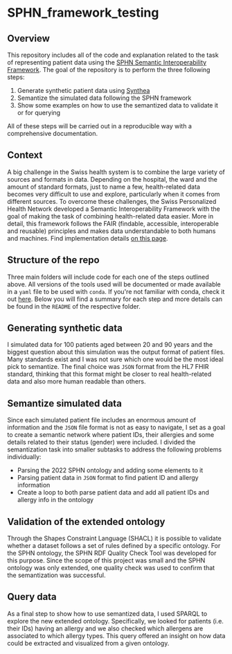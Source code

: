 # SPHN_framework_testing

## Overview

This repository includes all of the code and explanation related to the task of representing patient data using the [SPHN Semantic Interoperability Framework](https://sphn.ch/network/data-coordination-center/the-sphn-semantic-interoperability-framework/). The goal of the repository is to perform the three following steps:

 1) Generate synthetic patient data using [Synthea](https://github.com/synthetichealth/synthea)
 2) Semantize the simulated data following the SPHN framework
 3) Show some examples on how to use the semantized data to validate it or for querying

All of these steps will be carried out in a reproducible way with a comprehensive documentation.

## Context

A big challenge in the Swiss health system is to combine the large variety of sources and formats in data. Depending on the hospital, the ward and the amount of standard formats, just to name a few, health-related data becomes very difficult to use and explore, particularly when it comes from different sources. To overcome these challenges, the Swiss Personalized Health Network developed a Semantic Interoperability Framework with the goal of making the task of combining health-related data easier. More in detail, this framework follows the FAIR (findable, accessible, interoperable and reusable) principles and makes data understandable to both humans and machines. Find implementation details [on this page](https://sphn.ch/network/data-coordination-center/the-sphn-semantic-interoperability-framework/).

## Structure of the repo

Three main folders will include code for each one of the steps outlined above. All versions of the tools used will be documented or made available in a `yaml` file to be used with `conda`. If you're not familiar with conda, check it out [here](https://docs.conda.io/en/latest/). Below you will find a summary for each step and more details can be found in the `README` of the respective folder.

## Generating synthetic data

I simulated data for 100 patients aged between 20 and 90 years and the biggest question about this simulation was the output format of patient files. Many standards exist and I was not sure which one would be the most ideal pick to semantize. The final choice was `JSON` format from the HL7 FHIR standard, thinking that this format might be closer to real health-related data and also more human readable than others. 

## Semantize simulated data

Since each simulated patient file includes an enormous amount of information and the `JSON` file format is not as easy to navigate, I set as a goal to create a semantic network where patient IDs, their allergies and some details related to their status (gender) were included. I divided the semantization task into smaller subtasks to address the following problems individually: 

 - Parsing the 2022 SPHN ontology and adding some elements to it
 - Parsing patient data in `JSON` format to find patient ID and allergy information
 - Create a loop to both parse patient data and add all patient IDs and allergy info in the ontology

## Validation of the extended ontology

Through the Shapes Constraint Language (SHACL) it is possible to validate whether a dataset follows a set of rules defined by a specific ontology. For the SPHN ontology, the SPHN RDF Quality Check Tool was developed for this purpose. Since the scope of this project was small and the SPHN ontology was only extended, one quality check was used to confirm that the semantization was successful.

## Query data

As a final step to show how to use semantized data, I used SPARQL to explore the new extended ontology. Specifically, we looked for patients (i.e. their IDs) having an allergy and we also checked which allergens are associated to which allergy types. This query offered an insight on how data could be extracted and visualized from a given ontology.
